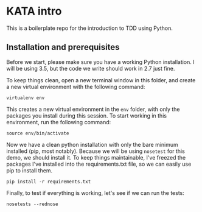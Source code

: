 # KATA intro
This is a boilerplate repo for the introduction to TDD using Python.

## Installation and prerequisites
Before we start, please make sure you have a working Python installation. I will be using 3.5, but the code we write should work in 2.7 just fine.

To keep things clean, open a new terminal window in this folder, and create a new virtual environment with the following command:

    virtualenv env

This creates a new virtual environment in the `env` folder, with only the packages you install during this session. To start working in this environment, run the following command:

    source env/bin/activate

Now we have a clean python installation with only the bare minimum installed (pip, most notably). Because we will be using `nosetest` for this demo, we should install it. To keep things maintainable, I've freezed the packages I've installed into the requirements.txt file, so we can easily use pip to install them.

    pip install -r requirements.txt

Finally, to test if everything is working, let's see if we can run the tests:

    nosetests --rednose
